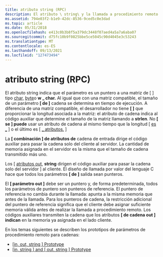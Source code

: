 ```yaml
---
title: atributo string (RPC)
description: El atributo \ string\ y la llamada a procedimiento remoto (RPC).
ms.assetid: 794e03f2-b1e9-42dc-8536-9ced5c0e3dad
ms.topic: article
ms.date: 05/31/2018
ms.openlocfilehash: e413c0b3b8f5a379dc3448f07aed4a5a7a6aba07
ms.sourcegitcommit: d75fc10b9f0825bbe5ce5045c90d4045e3c53243
ms.translationtype: MT
ms.contentlocale: es-ES
ms.lasthandoff: 09/13/2021
ms.locfileid: "127473494"
---
```

# <a name="string-attribute-rpc"></a>atributo string (RPC)

El atributo string indica que el parámetro es un puntero a una matriz de \[ [](/windows/desktop/Midl/string) \] tipo [char,](/windows/desktop/Midl/char-idl) [byte](/windows/desktop/Midl/byte)o **w \_ char.** Al igual que con una matriz compatible, el tamaño de un parámetro **\[ de \]** cadena se determina en tiempo de ejecución. A diferencia de una matriz compatible, el desarrollador no tiene **\[ \]** que proporcionar la longitud asociada a la matriz: el atributo de cadena indica al código auxiliar que determine el tamaño de la matriz llamando a **strlen**. No **\[ se \] puede** usar un atributo de cadena al mismo tiempo que la longitud \[ [es \_](/windows/desktop/Midl/length-is) \] o el último es \[ [ \_ atributos.](/windows/desktop/Midl/last-is) \]

La **\[ combinación \] de atributos de** cadena de entrada dirige el código auxiliar para pasar la cadena solo del cliente al servidor. La cantidad de memoria asignada en el servidor es la misma que el tamaño de cadena transmitido más uno.

Los \[ [atributos out](/windows/desktop/Midl/out-idl), **string** dirigen el código auxiliar para pasar la cadena solo del servidor \] al cliente. El diseño de llamada por valor del lenguaje C hace que todos los parámetros **\[ de \]** salida sean punteros.

El **\[ parámetro out \]** debe ser un puntero y, de forma predeterminada, todos los parámetros de puntero son punteros de referencia. El puntero de referencia no cambia durante la llamada: apunta a la misma memoria que antes de la llamada. Para los punteros de cadena, la restricción adicional del puntero de referencia significa que el cliente debe asignar suficiente memoria válida antes de realizar la llamada a procedimiento remoto. Los códigos auxiliares transmiten la cadena que los atributos **\[ de cadena out \] indican** en la memoria ya asignada en el lado cliente.

En los temas siguientes se describen los prototipos de parámetros de procedimiento remoto para cadenas:

-   [\[in, out, string \] Prototype](-in-out-string-prototype.md)
-   [\[in, string \] and \[ out, string \] Prototype](-in-string-and-out-string-prototype.md)

 

 